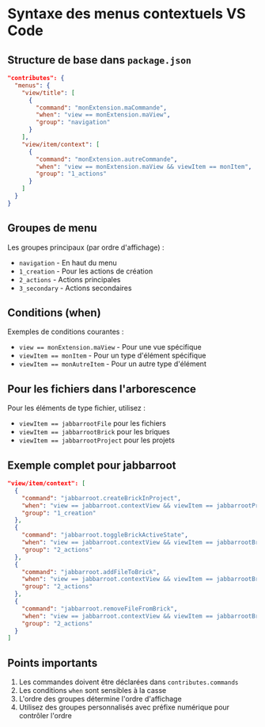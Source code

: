 # Syntaxe des menus contextuels VS Code

## Structure de base dans `package.json`

```json
"contributes": {
  "menus": {
    "view/title": [
      {
        "command": "monExtension.maCommande",
        "when": "view == monExtension.maView",
        "group": "navigation"
      }
    ],
    "view/item/context": [
      {
        "command": "monExtension.autreCommande",
        "when": "view == monExtension.maView && viewItem == monItem",
        "group": "1_actions"
      }
    ]
  }
}
```

## Groupes de menu

Les groupes principaux (par ordre d'affichage) :
- `navigation` - En haut du menu
- `1_creation` - Pour les actions de création
- `2_actions` - Actions principales
- `3_secondary` - Actions secondaires

## Conditions (when)

Exemples de conditions courantes :
- `view == monExtension.maView` - Pour une vue spécifique
- `viewItem == monItem` - Pour un type d'élément spécifique
- `viewItem == monAutreItem` - Pour un autre type d'élément

## Pour les fichiers dans l'arborescence

Pour les éléments de type fichier, utilisez :
- `viewItem == jabbarrootFile` pour les fichiers
- `viewItem == jabbarrootBrick` pour les briques
- `viewItem == jabbarrootProject` pour les projets

## Exemple complet pour jabbarroot

```json
"view/item/context": [
  {
    "command": "jabbarroot.createBrickInProject",
    "when": "view == jabbarroot.contextView && viewItem == jabbarrootProject",
    "group": "1_creation"
  },
  {
    "command": "jabbarroot.toggleBrickActiveState",
    "when": "view == jabbarroot.contextView && viewItem == jabbarrootBrick",
    "group": "2_actions"
  },
  {
    "command": "jabbarroot.addFileToBrick",
    "when": "view == jabbarroot.contextView && viewItem == jabbarrootBrick",
    "group": "2_actions"
  },
  {
    "command": "jabbarroot.removeFileFromBrick",
    "when": "view == jabbarroot.contextView && viewItem == jabbarrootBrick",
    "group": "2_actions"
  }
]
```

## Points importants

1. Les commandes doivent être déclarées dans `contributes.commands`
2. Les conditions `when` sont sensibles à la casse
3. L'ordre des groupes détermine l'ordre d'affichage
4. Utilisez des groupes personnalisés avec préfixe numérique pour contrôler l'ordre
